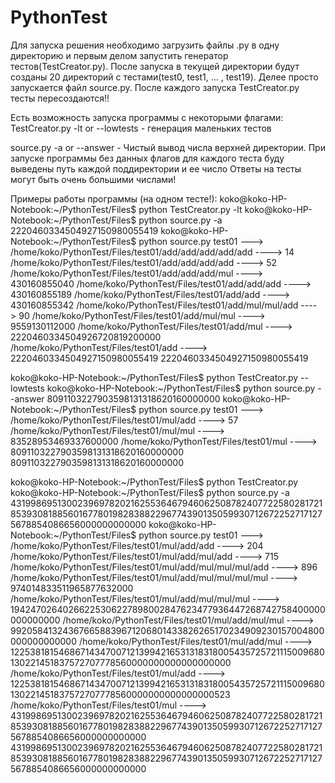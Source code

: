 # PythonTest


Для запуска решения необходимо загрузить файлы .py в одну директорию и первым делом запустить генератор тестов(TestCreator.py). После запуска в текущей директории будут созданы 20 директорий с тестами(test0, test1, ... , test19). Делее просто запускается файл source.py. После каждого запуска TestCreator.py тесты пересоздаются!!

Есть возможность запуска программы с некоторыми флагами: TestCreator.py -lt or --lowtests - генерация маленьких тестов

source.py -a or --answer - Чистый вывод числа верхней директории. При запуске программы без данных флагов для каждого теста буду выведены путь каждой поддиректории и ее число
Ответы на тесты могут быть очень большими числами!

Примеры работы программы (на одном тесте!):
koko@koko-HP-Notebook:~/PythonTest/Files$ python TestCreator.py -lt
koko@koko-HP-Notebook:~/PythonTest/Files$ python source.py -a
2220460334504927150980055419
koko@koko-HP-Notebook:~/PythonTest/Files$ python source.py
test01 --->
/home/koko/PythonTest/Files/test01/add/add/add/add/add ----> 14
/home/koko/PythonTest/Files/test01/add/add/add/add ----> 52
/home/koko/PythonTest/Files/test01/add/add/add/mul ----> 430160855040
/home/koko/PythonTest/Files/test01/add/add/add ----> 430160855189
/home/koko/PythonTest/Files/test01/add/add ----> 430160855342
/home/koko/PythonTest/Files/test01/add/mul/mul/add ----> 90
/home/koko/PythonTest/Files/test01/add/mul/mul ----> 9559130112000
/home/koko/PythonTest/Files/test01/add/mul ----> 2220460334504926720819200000
/home/koko/PythonTest/Files/test01/add ----> 2220460334504927150980055419
2220460334504927150980055419



koko@koko-HP-Notebook:~/PythonTest/Files$ python TestCreator.py --lowtests
koko@koko-HP-Notebook:~/PythonTest/Files$ python source.py --answer
8091103227903598131318620160000000
koko@koko-HP-Notebook:~/PythonTest/Files$ python source.py
test01 --->
/home/koko/PythonTest/Files/test01/mul/add ----> 57
/home/koko/PythonTest/Files/test01/mul/mul ----> 83528953469337600000
/home/koko/PythonTest/Files/test01/mul ----> 8091103227903598131318620160000000
8091103227903598131318620160000000



koko@koko-HP-Notebook:~/PythonTest/Files$ python TestCreator.py
koko@koko-HP-Notebook:~/PythonTest/Files$ python source.py -a
43199869513002396978202162553646794606250878240772258028172185393081885601677801982838822967743901350599307126722527171275678854086656000000000000
koko@koko-HP-Notebook:~/PythonTest/Files$ python source.py
test01 --->
/home/koko/PythonTest/Files/test01/mul/add/add ----> 204
/home/koko/PythonTest/Files/test01/mul/add/mul/add ----> 715
/home/koko/PythonTest/Files/test01/mul/add/mul/mul/mul/add ----> 896
/home/koko/PythonTest/Files/test01/mul/add/mul/mul/mul/mul ----> 974014833511965877632000
/home/koko/PythonTest/Files/test01/mul/add/mul/mul/mul ----> 19424702640266225306227898002847623477936447268742758400000000000000
/home/koko/PythonTest/Files/test01/mul/add/mul/mul ----> 992058413243676658839671206801433826265170234909230157004800000000000000
/home/koko/PythonTest/Files/test01/mul/add/mul ----> 122538181546867143470071213994216531318318005435725721115009680130221451837572707778560000000000000000000
/home/koko/PythonTest/Files/test01/mul/add ----> 122538181546867143470071213994216531318318005435725721115009680130221451837572707778560000000000000000523
/home/koko/PythonTest/Files/test01/mul ----> 43199869513002396978202162553646794606250878240772258028172185393081885601677801982838822967743901350599307126722527171275678854086656000000000000
43199869513002396978202162553646794606250878240772258028172185393081885601677801982838822967743901350599307126722527171275678854086656000000000000


 
